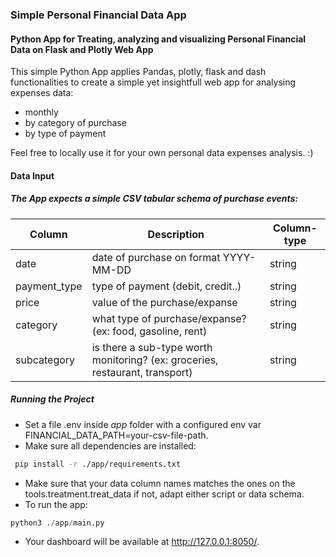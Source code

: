 ### Simple Personal Financial Data App
#### Python App for Treating, analyzing and visualizing Personal Financial Data on Flask and Plotly Web App

This simple Python App applies Pandas, plotly, flask and dash functionalities to create a simple yet insightfull 
web app for analysing expenses data:

- monthly
- by category of purchase
- by type of payment


Feel free to locally use it for your own personal data expenses analysis. :)

#### Data Input
##### The App expects a simple CSV tabular schema of purchase events:
| Column | Description | Column-type |
|--------| ------------| ----------|
| date | date of purchase on format YYYY-MM-DD | string |
| payment_type | type of payment (debit, credit..) | string |
| price | value of the purchase/expanse | string |
| category | what type of purchase/expanse? (ex: food, gasoline, rent) | string |
| subcategory | is there a sub-type worth monitoring? (ex: groceries, restaurant, transport) | string |

##### Running the Project

- Set a file .env inside *app* folder with a configured env var FINANCIAL_DATA_PATH=your-csv-file-path.
- Make sure all dependencies are installed:
```bash
 pip install -r ./app/requirements.txt
 ```
- Make sure that your data column names matches the ones 
on the tools.treatment.treat_data if not, adapt either script or data schema.
- To run the app:
```python
python3 ./app/main.py
```
- Your dashboard will be available at http://127.0.0.1:8050/.
